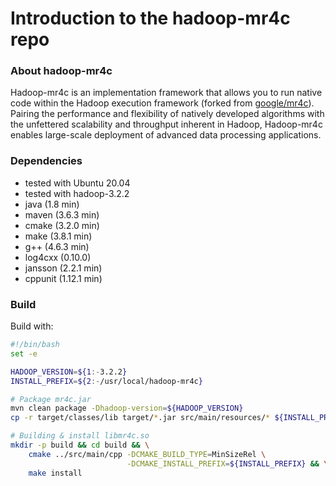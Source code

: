 Introduction to the hadoop-mr4c repo
=========

### About hadoop-mr4c

Hadoop-mr4c is an implementation framework that allows you to run native code within the Hadoop execution framework (forked from [google/mr4c](https://github.com/google/mr4c)).
Pairing the performance and flexibility of natively developed algorithms with the unfettered scalability and throughput inherent in Hadoop, 
Hadoop-mr4c enables large-scale deployment of advanced data processing applications.

### Dependencies

* tested with Ubuntu 20.04
* tested with hadoop-3.2.2
* java (1.8 min)
* maven (3.6.3 min)
* cmake (3.2.0 min)
* make (3.8.1 min)
* g++ (4.6.3 min)
* log4cxx (0.10.0)
* jansson (2.2.1 min)
* cppunit (1.12.1 min)

### Build

Build with:

```bash
#!/bin/bash
set -e

HADOOP_VERSION=${1:-3.2.2}
INSTALL_PREFIX=${2:-/usr/local/hadoop-mr4c}

# Package mr4c.jar
mvn clean package -Dhadoop-version=${HADOOP_VERSION}
cp -r target/classes/lib target/*.jar src/main/resources/* ${INSTALL_PREFIX}

# Building & install libmr4c.so
mkdir -p build && cd build && \
    cmake ../src/main/cpp -DCMAKE_BUILD_TYPE=MinSizeRel \
                          -DCMAKE_INSTALL_PREFIX=${INSTALL_PREFIX} && \
    make install

```
